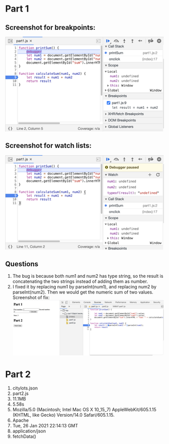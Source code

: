 # Part 1
## Screenshot for breakpoints:
![breakpoint](./breakpoint.png)
## Screenshot for watch lists:
![watchlist](./watchlist.png)

## Questions
1. The bug is because both num1 and num2 has type string, so the result is concatenating the two strings instead of adding them as number.
2. I fixed it by replacing num1 by parseInt(num1), and replacing num2 by parseInt(num2). Then we would get the numeric sum of two values. Screenshot of fix:
![bugfix](./bugfix.png)

# Part 2
1. citylots.json
2. part2.js
3. 11.1MB
4. 5.58s
5. Mozilla/5.0 (Macintosh; Intel Mac OS X 10_15_7) AppleWebKit/605.1.15 (KHTML, like Gecko) Version/14.0 Safari/605.1.15.
6. Apache
7. Tue, 26 Jan 2021 22:14:13 GMT
8. application/json
9. fetchData()
